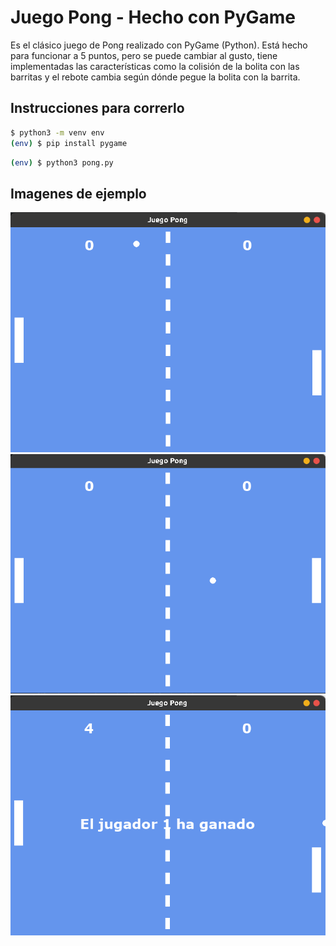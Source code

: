 # Juego Pong - Hecho con PyGame
Es el clásico juego de Pong realizado con PyGame (Python). Está hecho para funcionar a 5 puntos, pero se puede cambiar al gusto, tiene implementadas las características como la colisión de la bolita con las barritas y el rebote cambia según dónde pegue la bolita con la barrita.

## Instrucciones para correrlo
```bash
$ python3 -m venv env
(env) $ pip install pygame
```

```bash
(env) $ python3 pong.py
```
## Imagenes de ejemplo
<img src="media/3.png">
<img src="media/2.png">
<img src="media/1.png">
